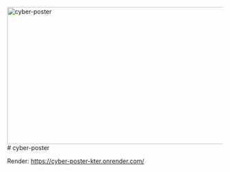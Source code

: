 <img src="https://socialify.git.ci/msizi007/cyber-poster/image?language=1&owner=1&name=1&stargazers=1&theme=Light" alt="cyber-poster" width="640" height="320" />
# cyber-poster

Render: https://cyber-poster-kter.onrender.com/
